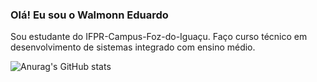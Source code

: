 ### Olá! Eu sou o Walmonn Eduardo
Sou estudante do IFPR-Campus-Foz-do-Iguaçu. Faço curso técnico em desenvolvimento de sistemas integrado com ensino médio.

![Anurag's GitHub stats](https://github-readme-stats.vercel.app/api?username=walmonneduardo&hide=contribs,prs)

